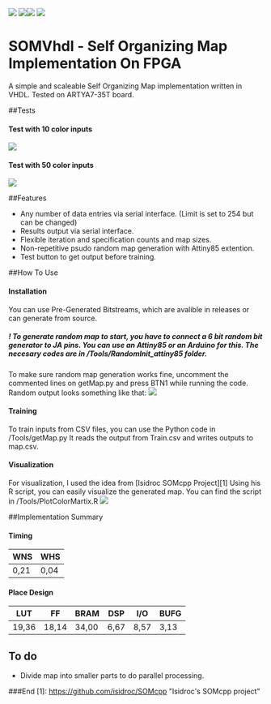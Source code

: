 
![](https://img.shields.io/github/stars/tuhalf/SOMvhdl.svg) ![](https://img.shields.io/github/forks/tuhalf/SOMvhdl.md.svg)![](https://img.shields.io/github/release/tuhalf/SOMvhdl.md.svg) ![](https://img.shields.io/github/issues/tuhalf/SOMvhdl.md.svg)
# SOMVhdl - Self Organizing Map Implementation On FPGA

A simple and scaleable Self Organizing Map implementation written in VHDL. Tested on ARTYA7-35T board.

##Tests
#### Test with 10 color inputs
![](https://github.com/tuhalf/SOMvhdl/Docs/ScreenShots/TenColorsTest.png)
#### Test with 50 color inputs
![](https://github.com/tuhalf/SOMvhdl/Docs/ScreenShots/50ColorsTest.png)

##Features
- Any number of data entries via serial interface. (Limit is set to 254 but can be changed)
- Results output via serial interface.
- Flexible iteration and specification counts and map sizes.
- Non-repetitive psudo random map generation with Attiny85 extention.
- Test button to get output before training.

##How To Use
#### Installation
You can use Pre-Generated Bitstreams, which are avalible in releases or can generate from source. 
##### ! To generate random map to start, you have to connect a 6 bit random bit generator to JA pins. You can use an Attiny85 or an Arduino for this. The necesary codes are in /Tools/RandomInit_attiny85 folder.
To make sure random map generation works fine, uncomment the commented lines on getMap.py and press BTN1 while running the code. Random output looks something like that:
![](https://github.com/tuhalf/SOMvhdl/Docs/ScreenShots/RandomMap.png)

#### Training 
To train inputs from CSV files, you can use the Python code in /Tools/getMap.py It reads the output from Train.csv and writes outputs to map.csv. 
#### Visualization 
For visualization, I used the idea from [Isidroc SOMcpp Project][1] Using his R script, you can easily visualize the generated map. You can find the script in /Tools/PlotColorMartix.R 
![](https://github.com/tuhalf/SOMvhdl/Docs/ScreenShots/R.png)

##Implementation Summary
#### Timing
                    
WNS  | WHS
------------- | -------------
0,21  | 0,04
#### Place Design
| LUT  | FF | BRAM  | DSP | I/O  | BUFG |
| ------------- | ------------- | ------------- | ------------- | ------------- | ------------- |
| 19,36  | 18,14  | 34,00  | 6,67  | 8,57  | 3,13  |
## To do
- Divide map into smaller parts to do parallel processing.

###End
[1]: https://github.com/isidroc/SOMcpp "Isidroc's SOMcpp project"